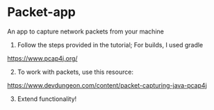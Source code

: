 # Packet-app
An app to capture network packets from your machine

1) Follow the steps provided in the tutorial; For builds, I used gradle

https://www.pcap4j.org/

2) To work with packets, use this resource:

https://www.devdungeon.com/content/packet-capturing-java-pcap4j

3) Extend functionality!
